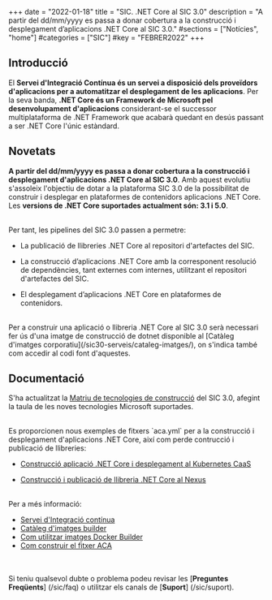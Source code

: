 +++
date        = "2022-01-18"
title       = "SIC. .NET Core al SIC 3.0"
description = "A partir del dd/mm/yyyy es passa a donar cobertura a la construcció i desplegament d’aplicacions .NET Core al SIC 3.0."
#sections    = ["Notícies", "home"]
#categories  = ["SIC"]
#key         = "FEBRER2022"
+++

## Introducció

El **Servei d'Integració Contínua és un servei a disposició dels proveïdors d'aplicacions per a automatitzar el desplegament
de les aplicacions**. Per la seva banda, **.NET Core és un Framework de Microsoft pel desenvolupament d'aplicacions** considerant-se
el successor multiplataforma de .NET Framework que acabarà quedant en desús passant a ser .NET Core l'únic estàndard.

## Novetats

**A partir del dd/mm/yyyy es passa a donar cobertura a la construcció i desplegament d'aplicacions .NET Core al SIC 3.0**.
Amb aquest evolutiu s'assoleix l'objectiu de dotar a la plataforma SIC 3.0 de la possibilitat de construir i desplegar en
plataformes de contenidors aplicacions .NET Core.
Les **versions de .NET Core suportades actualment són: 3.1 i 5.0**.

<br/>
Per tant, les pipelines del SIC 3.0 passen a permetre:

* La publicació de llibreries .NET Core al repositori d'artefactes del SIC.

* La construcció d’aplicacions .NET Core amb la corresponent resolució de dependències, tant externes com internes,
utilitzant el repositori d'artefactes del SIC.

* El desplegament d’aplicacions .NET Core en plataformes de contenidors.

<br/>
Per a construir una aplicació o llibreria .NET Core al SIC 3.0 serà necessari fer ús d'una imatge de construcció de dotnet disponible al
[Catàleg d'imatges corporatiu](/sic30-serveis/cataleg-imatges/), on s'indica també com accedir al codi font d'aquestes.

## Documentació

S'ha actualitzat la [Matriu de tecnologies de construcció](/sic30-serveis/ci/#matriu-de-tecnologies-de-construcció) del SIC 3.0,
afegint la taula de les noves tecnologies Microsoft suportades.

<br/>
Es proporcionen nous exemples de fitxers `aca.yml` per a la construcció i desplegament d'aplicacions .NET Core,
així com perde contrucció i publicació de llibreries:

* [Construcció aplicació .NET Core i desplegament al Kubernetes CaaS](/related/sic/3.0/aca_const_despl_dotnet_kubernetes_caas.yml)

* [Construcció i publicació de llibreria .NET Core al Nexus](/related/sic/3.0/aca_const_publi_nexus_dotnet_lib.yml)

<br/>
Per a més informació:

- [Servei d'Integració contínua](/sic30-serveis/ci/)
- [Catàleg d'imatges builder](/sic30-serveis/cataleg-imatges/)
- [Com utilitzar imatges Docker Builder](/howtos/2021-07-13-SIC-Howto-utilitzar-imatges-docker-builder/)
- [Com construir el fitxer ACA](/sic30-guies/fitxer-aca/)

<br/><br/>
Si teniu qualsevol dubte o problema podeu revisar les [**Preguntes Freqüents**] (/sic/faq) o utilitzar els canals de [**Suport**] (/sic/suport).